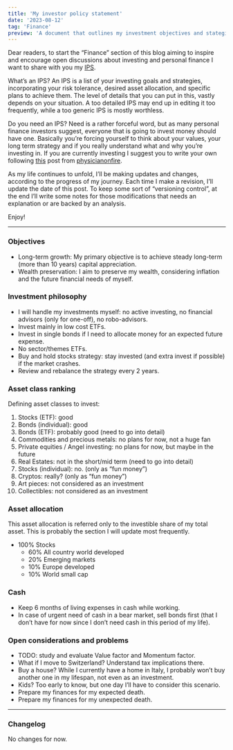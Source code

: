 ```yaml
---
title: 'My investor policy statement'
date: '2023-08-12'
tag: 'Finance'
preview: 'A document that outlines my investment objectives and stategies, to bring clarity ina complex financial world.'
---
```

Dear readers, to start the “Finance” section of this blog aiming to inspire and encourage open discussions about investing and personal finance I want to share with you my [IPS](https://www.investopedia.com/terms/i/ips.asp).

What’s an IPS? An IPS is a list of your investing goals and strategies, incorporating your risk tolerance, desired asset allocation, and specific plans to achieve them. The level of details that you can put in this, vastly depends on your situation. A too detailed IPS may end up in editing it too frequently, while a too generic IPS is mostly worthless.

Do you need an IPS? Need is a rather forceful word, but as many personal finance investors suggest, everyone that is going to invest money should have one. Basically you’re forcing yourself to think about your values, your long term strategy and if you really understand what and why you’re investing in. If you are currently investing I suggest you to write your own following [this](https://www.physicianonfire.com/you-need-an-investor-policy-statement/) post from [physicianonfire](https://www.physicianonfire.com/).

As my life continues to unfold, I’ll be making updates and changes, according to the progress of my journey. Each time I make a revision, I’ll update the date of this post. To keep some sort of “versioning control”, at the end I’ll write some notes for those modifications that needs an explanation or are backed by an analysis.

Enjoy!

---

### Objectives

- Long-term growth: My primary objective is to achieve steady long-term (more than 10 years) capital appreciation.
- Wealth preservation: I aim to preserve my wealth, considering inflation and the future financial needs of myself.

### Investment philosophy

- I will handle my investments myself: no active investing, no financial advisors (only for one-off), no robo-advisors.
- Invest mainly in low cost ETFs.
- Invest in single bonds if I need to allocate money for an expected future expense.
- No sector/themes ETFs.
- Buy and hold stocks strategy: stay invested (and extra invest if possible) if the market crashes.
- Review and rebalance the strategy every 2 years.

### Asset class ranking

Defining asset classes to invest:

1. Stocks (ETF): good
2. Bonds (individual): good
3. Bonds (ETF): probably good (need to go into detail)
4. Commodities and precious metals: no plans for now, not a huge fan
5. Private equities / Angel investing: no plans for now, but maybe in the future
6. Real Estates: not in the short/mid term (need to go into detail)
7. Stocks (individual): no. (only as “fun money”)
8. Cryptos: really? (only as “fun money”)
9. Art pieces: not considered as an investment
10. Collectibles: not considered as an investment

### Asset allocation

This asset allocation is referred only to the investible share of my total asset. This is probably the section I will update most frequently.

- 100% Stocks
    - 60% All country world developed
    - 20% Emerging markets
    - 10% Europe developed
    - 10% World small cap

### Cash

- Keep 6 months of living expenses in cash while working.
- In case of urgent need of cash in a bear market, sell bonds first (that I don’t have for now since I don’t need cash in this period of my life).

### Open considerations and problems

- TODO: study and evaluate Value factor and Momentum factor.
- What if I move to Switzerland? Understand tax implications there.
- Buy a house? While I currently have a home in Italy, I probably won’t buy another one in my lifespan, not even as an investment.
- Kids? Too early to know, but one day I’ll have to consider this scenario.
- Prepare my finances for my expected death.
- Prepare my finances for my unexpected death.

---

### Changelog

No changes for now.